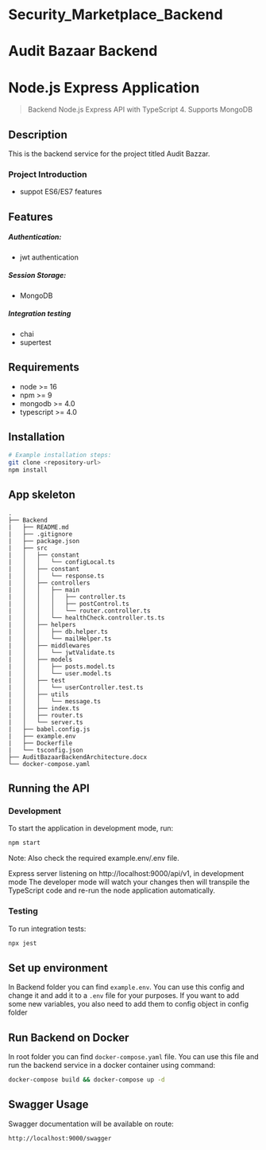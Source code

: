 # Security_Marketplace_Backend
# Audit Bazaar Backend

# Node.js Express Application

> Backend Node.js Express API with TypeScript 4. Supports MongoDB

## Description

This is the backend service for the project titled Audit Bazzar.

### Project Introduction

- suppot ES6/ES7 features

## Features

##### Authentication:

- jwt authentication

##### Session Storage:

- MongoDB

##### Integration testing

- chai
- supertest

## Requirements

- node >= 16
- npm >= 9
- mongodb >= 4.0
- typescript >= 4.0

## Installation

```bash
# Example installation steps:
git clone <repository-url>
npm install
```

## App skeleton

```
.
├── Backend
|   ├── README.md
|   ├── .gitignore
|   ├── package.json
|   ├── src
|   │   ├── constant
|   │   │   └── configLocal.ts
|   │   ├── constant
|   │   │   └── response.ts
|   │   ├── controllers
|   │   │   ├── main
|   │   │   │   ├── controller.ts
|   │   │   │   ├── postControl.ts
|   │   │   │   └── router.controller.ts
|   │   │   └── healthCheck.controller.ts.ts
|   │   ├── helpers
|   │   │   ├── db.helper.ts
|   │   │   └── mailHelper.ts
|   │   ├── middlewares
|   │   │   └── jwtValidate.ts
|   │   ├── models
|   │   │   ├── posts.model.ts
|   │   │   └── user.model.ts
|   │   ├── test
|   │   │   └── userController.test.ts
|   │   ├── utils
|   │   │   └── message.ts
|   │   ├── index.ts
|   │   ├── router.ts
|   │   └── server.ts
|   ├── babel.config.js
|   ├── example.env
|   ├── Dockerfile
|   └── tsconfig.json
├── AuditBazaarBackendArchitecture.docx
└── docker-compose.yaml
```

## Running the API

### Development

To start the application in development mode, run:

```bash
npm start
```

Note: Also check the required example.env/.env file.

Express server listening on http://localhost:9000/api/v1, in development mode
The developer mode will watch your changes then will transpile the TypeScript code and re-run the node application automatically.

### Testing

To run integration tests:

```bash
npx jest
```

## Set up environment

In Backend folder you can find `example.env`. You can use this config and change it and add it to a `.env` file for your purposes.
If you want to add some new variables, you also need to add them to config object in config folder

## Run Backend on Docker

In root folder you can find `docker-compose.yaml` file. You can use this file and run the backend service in a docker container using command:

```bash
docker-compose build && docker-compose up -d
```

## Swagger Usage

Swagger documentation will be available on route:

```bash
http://localhost:9000/swagger
```
